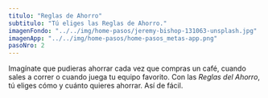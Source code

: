 ```yaml
---
titulo: "Reglas de Ahorro"
subtitulo: "Tú eliges las Reglas de Ahorro."
imagenFondo: "../../img/home-pasos/jeremy-bishop-131063-unsplash.jpg"
imagenApp: "../../img/home-pasos/home-pasos_metas-app.png"
pasoNro: 2
---
```


Imagínate que pudieras ahorrar cada vez que compras un café, cuando sales a correr o cuando juega tu equipo favorito. Con las *Reglas del Ahorro*, tú eliges cómo y cuánto quieres ahorrar. Así de fácil.